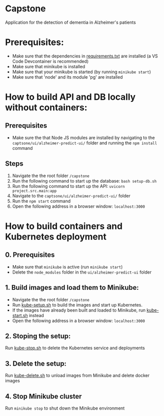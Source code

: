 # Capstone
Application for the detection of dementia in Alzheimer's patients

# Prerequisites:
- Make sure that the dependencies in [requirements.txt](./requirements.txt) are installed (a VS Code Devcontainer is recommended)
- Make sure that minikube is installed
- Make sure that your minikube is started (by running `minikube start`)
- Make sure that 'node' and its module 'pg' are installed

# How to build API and DB locally without containers:

## Prerequisites
- Make sure the that Node JS modules are installed by navigating to the `captsone/ui/alzheimer-predict-ui/` folder and running the `npm install` command

## Steps
1. Navigate the the root folder `/capstone`
2. Run the following command to start up the database: `bash setup-db.sh`
3. Run the following command to start up the API: `uvicorn project.src.main:app`
4. Navigate to the `captsone/ui/alzheimer-predict-ui/` folder
5. Run the `npm start` command
6. Open the following address in a browser window: `localhost:3000`

# How to build containers and Kubernetes deployment

## 0. Prerequisites
- Make sure that `minikube` is active (run `minikube start`)
- Delete the `node_modules` folder in the `ui/alzheimer-predict-ui` folder

## 1. Build images and load them to Minikube:
- Navigate the the root folder `/capstone`
- Run [kube-setup.sh](kube-setup.sh) to build the images and start up Kubernetes.
- If the images have already been built and loaded to Minikube, run [kube-start.sh](kube-start.sh) instead
- Open the following address in a browser window: `localhost:3000`

## 2. Stoping the setup:
Run [kube-stop.sh](kube-stop.sh) to delete the Kubernetes service and deployments

## 3. Delete the setup:
Run [kube-delete.sh](kube-delete.sh) to unload images from Minikube and delete docker images

## 4. Stop Minikube cluster
Run `minikube stop` to shut down the Minikube environment
